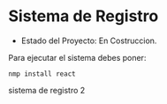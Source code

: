 <h1>Sistema de Registro</h1>

- Estado del Proyecto: En Costruccion.

Para ejecutar el sistema debes poner:

```nmp install react```

sistema de registro 2
